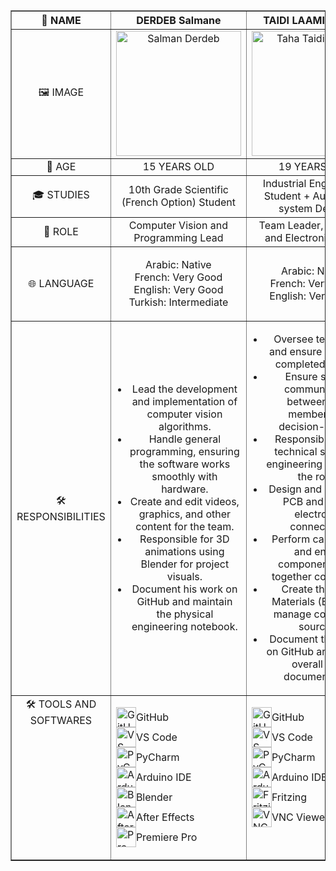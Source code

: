 <table border="1" style="width: 100%; border-collapse: collapse;">
    <thead>
        <tr>
            <th style="text-align: center; vertical-align: middle; width: 25%;">👤 NAME</th>
            <th style="text-align: center; vertical-align: middle; width: 25%;">DERDEB Salmane</th>
            <th style="text-align: center; vertical-align: middle; width: 25%;">TAIDI LAAMIRI TAHA</th>
            <th style="text-align: center; vertical-align: middle; width: 25%;">TAIDI LAAMIRI MORTADA</th>
        </tr>
    </thead>
    <tbody>
        <tr>
            <td style="text-align: center; vertical-align: middle;">🖼️ IMAGE</td>
            <td style="text-align: center; vertical-align: middle;"><img src="https://github.com/user-attachments/assets/70c6ed95-7fce-4ee0-840e-6f5b5265e15e" width="200" alt="Salman Derdeb"></td>
            <td style="text-align: center; vertical-align: middle;"><img src="https://github.com/user-attachments/assets/23f7989c-80eb-4c4a-bd4e-48854502ae04" width="200" alt="Taha Taidi Laamiri"></td>
            <td style="text-align: center; vertical-align: middle;"><img src="https://github.com/user-attachments/assets/5c9d1a28-243c-4c6f-8052-82998c2a2ced" width="200" alt="Mortada Taidi Laamiri"></td>
        </tr>
        <tr>
            <td style="text-align: center; vertical-align: middle;">🔢 AGE</td>
            <td style="text-align: center; vertical-align: middle;">15 YEARS OLD</td>
            <td style="text-align: center; vertical-align: middle;">19 YEARS OLD</td>
            <td style="text-align: center; vertical-align: middle;">16 YEARS OLD</td>
        </tr>
        <tr>
            <td style="text-align: center; vertical-align: middle;">🎓 STUDIES</td>
            <td style="text-align: center; vertical-align: middle;">10th Grade Scientific (French Option) Student</td>
            <td style="text-align: center; vertical-align: middle;">Industrial Engineering Student + Automated system Degree</td>
            <td style="text-align: center; vertical-align: middle;">11th Grade Physics and Math (French Option) Student</td>
        </tr>
        <tr>
            <td style="text-align: center; vertical-align: middle;">🎯 ROLE</td>
            <td style="text-align: center; vertical-align: middle;">Computer Vision and Programming Lead</td>
            <td style="text-align: center; vertical-align: middle;">Team Leader, Electrical and Electronics Lead</td>
            <td style="text-align: center; vertical-align: middle;">Fabrication and Conception Lead</td>
        </tr>
        <tr>
            <td style="text-align: center; vertical-align: middle;">🌐 LANGUAGE</td>
            <td style="text-align: center; vertical-align: middle;">
                <ul style="list-style-type: none; padding-left: 0;">
                    <li>Arabic: Native</li>
                    <li>French: Very Good</li>
                    <li>English: Very Good</li>
                    <li>Turkish: Intermediate</li>
                </ul>
            </td>
            <td style="text-align: center; vertical-align: middle;">
                <ul style="list-style-type: none; padding-left: 0;">
                    <li>Arabic: Native</li>
                    <li>French: Very Good</li>
                    <li>English: Very Good</li>
                </ul>
            </td>
            <td style="text-align: center; vertical-align: middle;">
                <ul style="list-style-type: none; padding-left: 0;">
                    <li>Arabic: Native</li>
                    <li>French: Good</li>
                    <li>English: Beginner</li>
                </ul>
            </td>
        </tr>
        <tr>
            <td style="text-align: center; vertical-align: middle;">🛠️ RESPONSIBILITIES</td>
            <td style="text-align: center; vertical-align: middle;">
                <ul style="list-style-type: disc; padding-left: 20px;">
                    <li>Lead the development and implementation of computer vision algorithms.</li>
                    <li>Handle general programming, ensuring the software works smoothly with hardware.</li>
                    <li>Create and edit videos, graphics, and other content for the team.</li>
                    <li>Responsible for 3D animations using Blender for project visuals.</li>
                    <li>Document his work on GitHub and maintain the physical engineering notebook.</li>
                </ul>
            </td>
            <td style="text-align: center; vertical-align: middle;">
                <ul style="list-style-type: disc; padding-left: 20px;">
                    <li>Oversee team tasks and ensure all work is completed on time.</li>
                    <li>Ensure smooth communication between team members and decision-makers.</li>
                    <li>Responsible for the technical study and engineering aspects of the robot.</li>
                    <li>Design and create the PCB and handle electronics connections.</li>
                    <li>Perform calculations and ensure components work together compatibly.</li>
                    <li>Create the Bill of Materials (BOM) and manage component sourcing.</li>
                    <li>Document the project on GitHub and manage overall team documentation.</li>
                </ul>
            </td>
            <td style="text-align: center; vertical-align: middle;">
                <ul style="list-style-type: disc; padding-left: 20px;">
                    <li>Take precise measurements for each part of the robot.</li>
                    <li>Design the robot from scratch and 3D print components.</li>
                    <li>Lead the assembly of the robot and handle all mechanical components.</li>
                    <li>Conduct testing, make improvements, and iterate on new versions of the design.</li>
                    <li>Document his part of the project on GitHub.</li>
                </ul>
            </td>
        </tr>
       <tr>
    <td style="text-align: center; vertical-align: top;">🛠️ TOOLS AND SOFTWARES</td>
    <td style="text-align: left; vertical-align: top;">
        <ul style="list-style-type: none; padding-left: 0;">
            <li style="display: flex; align-items: center;"><img src="https://img.icons8.com/fluency/48/000000/github.png" width="32" alt="GitHub"> GitHub</li>
            <li style="display: flex; align-items: center;"><img src="https://img.icons8.com/color/48/000000/visual-studio-code-2019.png" width="32" alt="VS Code"> VS Code</li>
            <li style="display: flex; align-items: center;"><img src="https://img.icons8.com/color/48/000000/pycharm.png" width="32" alt="PyCharm"> PyCharm</li>
            <li style="display: flex; align-items: center;"><img src="https://img.icons8.com/color/48/000000/arduino.png" width="32" alt="Arduino IDE"> Arduino IDE</li>
            <li style="display: flex; align-items: center;"><img src="https://img.icons8.com/color/48/000000/blender-3d.png" width="32" alt="Blender"> Blender</li>
            <li style="display: flex; align-items: center;"><img src="https://img.icons8.com/color/48/000000/adobe-after-effects.png" width="32" alt="After Effects"> After Effects</li>
            <li style="display: flex; align-items: center;"><img src="https://img.icons8.com/color/48/000000/adobe-premiere-pro.png" width="32" alt="Premiere Pro"> Premiere Pro</li>                    
        </ul>
    </td>
    <td style="text-align: left; vertical-align: top;">
        <ul style="list-style-type: none; padding-left: 0;">
            <li style="display: flex; align-items: center;"><img src="https://img.icons8.com/fluency/48/000000/github.png" width="32" alt="GitHub"> GitHub</li>
            <li style="display: flex; align-items: center;"><img src="https://img.icons8.com/fluency/48/000000/visual-studio-code-2019.png" width="32" alt="VS Code"> VS Code</li>
            <li style="display: flex; align-items: center;"><img src="https://img.icons8.com/color/48/000000/pycharm.png" width="32" alt="PyCharm"> PyCharm</li>
            <li style="display: flex; align-items: center;"><img src="https://img.icons8.com/color/48/000000/arduino.png" width="32" alt="Arduino IDE"> Arduino IDE</li>
            <li style="display: flex; align-items: center;"><img src="https://img.icons8.com/fluency/48/000000/circuit.png" width="32" alt="Fritzing"> Fritzing</li>
            <li style="display: flex; align-items: center;"><img src="https://img.icons8.com/fluency/48/000000/network.png" width="32" alt="VNC Viewer"> VNC Viewer</li>
        </ul>
    </td>
    <td style="text-align: left; vertical-align: top;">
        <ul style="list-style-type: none; padding-left: 0;">
            <li style="display: flex; align-items: center;"><img src="https://img.icons8.com/fluency/48/000000/github.png" width="32" alt="GitHub"> GitHub</li>
            <li style="display: flex; align-items: center;"><img src="https://cdn.jsdelivr.net/gh/devicons/devicon/icons/blender/blender-original.svg" width="32" alt="Blender Logo"> Blender</li>
            <li style="display: flex; align-items: center;"><img src="https://github.com/user-attachments/assets/9622f29f-0532-4cea-8713-8ae77dbe80ec" width="32" alt="Creality Print Logo"> CrealityPrint</li>
            <li style="display: flex; align-items: center;"><img src="https://github.com/user-attachments/assets/899d33c8-cb89-4db9-bf12-0dd8760016fd" width="32" alt="Onshape Logo"> Onshape</li>
        </ul>
    </td>
</tr>
